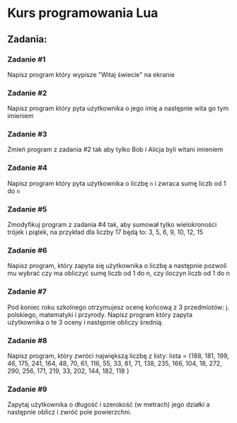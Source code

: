 # Kurs programowania Lua

## Zadania:

### Zadanie #1

Napisz program który wypisze "Witaj świecie" na ekranie

### Zadanie #2

Napisz program który pyta użytkownika o jego imię a następnie wita go tym imieniem

### Zadanie #3

Zmień program z zadania #2 tak aby tylko Bob i Alicja byli witani imieniem

### Zadanie #4

Napisz program który pyta użytkownika o liczbę `n` i zwraca sumę liczb od 1 do `n`

### Zadanie #5

Zmodyfikuj program z zadania #4 tak, aby sumował tylko wielokroności trójek i piątek, na przykład dla liczby 17 będą to:
3, 5, 6, 9, 10, 12, 15

### Zadanie #6

Napisz program, który zapyta się użytkownika o liczbę a następnie pozwoli mu wybrać czy ma obliczyć sumę liczb od 1 do n, czy iloczyn liczb od 1 do n

### Zadanie #7

Pod koniec roku szkolnego otrzymujesz ocenę końcową z 3 przedmiotów: j. polskiego, matematyki i przyrody.
Napisz program który zapyta użytkownika o te 3 oceny i następnie obliczy średnią.

### Zadanie #8

Napisz program, który zwróci największą liczbę z listy:
lista = {188, 181, 199, 46, 175, 241, 164, 48, 70, 61, 116, 55, 33, 81, 71, 138, 235, 166, 104, 18, 272, 290, 256, 171, 219, 33, 202, 144, 182, 118 }

### Zadanie #9

Zapytaj użytkownika o długość i szerokość (w metrach) jego działki a następnie oblicz i zwróć pole powierzchni.
